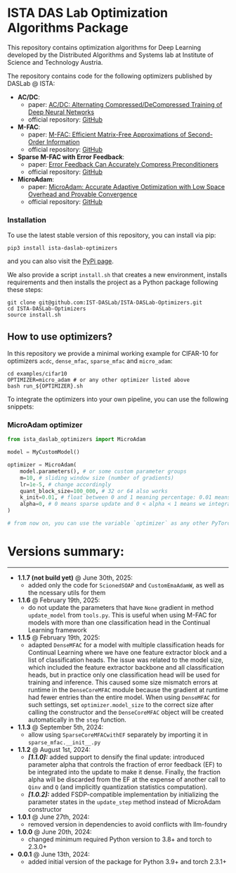 # ISTA DAS Lab Optimization Algorithms Package
This repository contains optimization algorithms for Deep Learning developed by 
the Distributed Algorithms and Systems lab at Institute of Science and Technology Austria.

The repository contains code for the following optimizers published by DASLab @ ISTA:
- **AC/DC**:
  - paper: [AC/DC: Alternating Compressed/DeCompressed Training of Deep Neural Networks](https://arxiv.org/abs/2106.12379)
  - official repository: [GitHub](https://github.com/IST-DASLab/ACDC)
- **M-FAC**:
  - paper: [M-FAC: Efficient Matrix-Free Approximations of Second-Order Information](https://arxiv.org/abs/2107.03356)
  - official repository: [GitHub](https://github.com/IST-DASLab/M-FAC)
- **Sparse M-FAC with Error Feedback**:
  - paper: [Error Feedback Can Accurately Compress Preconditioners](https://arxiv.org/abs/2306.06098)
  - official repository: [GitHub](https://github.com/IST-DASLab/EFCP/)
- **MicroAdam**:
  - paper: [MicroAdam: Accurate Adaptive Optimization with Low Space Overhead and Provable Convergence](https://arxiv.org/abs/2405.15593)
  - official repository: [GitHub](https://github.com/IST-DASLab/MicroAdam)

### Installation
To use the latest stable version of this repository, you can install via pip:

```shell
pip3 install ista-daslab-optimizers
```

and you can also visit the [PyPi page](https://pypi.org/project/ista-daslab-optimizers/).

We also provide a script `install.sh` that creates a new environment, installs requirements
and then installs the project as a Python package following these steps:

```shell
git clone git@github.com:IST-DASLab/ISTA-DASLab-Optimizers.git
cd ISTA-DASLab-Optimizers
source install.sh
```

## How to use optimizers?

In this repository we provide a minimal working example for CIFAR-10 for optimizers `acdc`, `dense_mfac`, `sparse_mfac` and `micro_adam`:
```shell
cd examples/cifar10
OPTIMIZER=micro_adam # or any other optimizer listed above
bash run_${OPTIMIZER}.sh
```

To integrate the optimizers into your own pipeline, you can use the following snippets:

### MicroAdam optimizer
```python
from ista_daslab_optimizers import MicroAdam

model = MyCustomModel()

optimizer = MicroAdam(
    model.parameters(), # or some custom parameter groups
    m=10, # sliding window size (number of gradients)
    lr=1e-5, # change accordingly
    quant_block_size=100_000, # 32 or 64 also works
    k_init=0.01, # float between 0 and 1 meaning percentage: 0.01 means 1%
    alpha=0, # 0 means sparse update and 0 < alpha < 1 means we integrate fraction alpha from EF to update and then delete it
)

# from now on, you can use the variable `optimizer` as any other PyTorch optimizer
```

# Versions summary:

---
- **1.1.7 (not build yet)** @ June 30th, 2025:
  - added only the code for `ScionedSOAP` and `CustomEmaAdamW`, as well as the ncessary utils for them
- **1.1.6** @ February 19th, 2025:
  - do not update the parameters that have `None` gradient in method `update_model` from `tools.py`. This is useful when using M-FAC for models with more than one classification head in the Continual Learning framework
- **1.1.5** @ February 19th, 2025:
  - adapted `DenseMFAC` for a model with multiple classification heads for Continual Learning where we have one feature extractor block and a list of classification heads. The issue was related to the model size, which included the feature extractor backbone and all classification heads, but in practice only one classification head will be used for training and inference. This caused some size mismatch errors at runtime in the `DenseCoreMFAC` module because the gradient at runtime had fewer entries than the entire model. When using `DenseMFAC` for such settings, set `optimizer.model_size` to the correct size after calling the constructor and the `DenseCoreMFAC` object will be created automatically in the `step` function.
- **1.1.3** @ September 5th, 2024:
  - allow using `SparseCoreMFACwithEF` separately by importing it in `sparse_mfac.__init__.py`
- **1.1.2** @ August 1st, 2024:
  - ***[1.1.0]:*** added support to densify the final update: introduced parameter alpha that controls the fraction of error feedback
  (EF) to be integrated into the update to make it dense. Finally, the fraction alpha will be discarded from the EF at
  the expense of another call to `Qinv` and `Q` (and implicitly quantization statistics computation).
  - ***[1.0.2]:*** added FSDP-compatible implementation by initializing the parameter states in the `update_step` method
  instead of MicroAdam constructor
- **1.0.1** @ June 27th, 2024:
  - removed version in dependencies to avoid conflicts with llm-foundry
- **1.0.0** @ June 20th, 2024:
  - changed minimum required Python version to 3.8+ and torch to 2.3.0+
- **0.0.1** @ June 13th, 2024:
  - added initial version of the package for Python 3.9+ and torch 2.3.1+